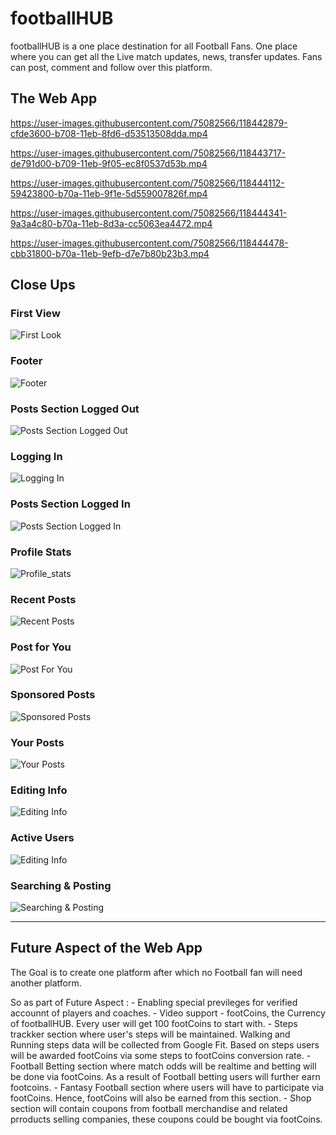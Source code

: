 # footballHUB 
footballHUB is a one place destination for all Football Fans. One place where you can get all the Live match updates, news, transfer updates. Fans can post, comment and follow over this platform. 

## The Web App 
https://user-images.githubusercontent.com/75082566/118442879-cfde3600-b708-11eb-8fd6-d53513508dda.mp4

https://user-images.githubusercontent.com/75082566/118443717-de791d00-b709-11eb-9f05-ec8f0537d53b.mp4

https://user-images.githubusercontent.com/75082566/118444112-59423800-b70a-11eb-9f1e-5d559007826f.mp4

https://user-images.githubusercontent.com/75082566/118444341-9a3a4c80-b70a-11eb-8d3a-cc5063ea4472.mp4

https://user-images.githubusercontent.com/75082566/118444478-cbb31800-b70a-11eb-9efb-d7e7b80b23b3.mp4



## Close Ups
### First View 
![First Look](assets/presentation/First_view.png)
### Footer
![Footer](assets/presentation/Footer.png)
### Posts Section Logged Out
![Posts Section Logged Out](assets/presentation/post_logged_out.png)
### Logging In
![Logging In](assets/presentation/logging_in.png)
### Posts Section Logged In
![Posts Section Logged In](assets/presentation/post_logged_in.png)
### Profile Stats
![Profile_stats](assets/presentation/profile_stats.png)
### Recent Posts
![Recent Posts](assets/presentation/recent_posts.png)
### Post for You
![Post For You](assets/presentation/post_for_you.png)
### Sponsored Posts
![Sponsored Posts](assets/presentation/sponsored_posts.png)
### Your Posts
![Your Posts](assets/presentation/yourPosts.png)
### Editing Info
![Editing Info](assets/presentation/editing_info.png)
### Active Users
![Editing Info](assets/presentation/activeUsers.png)
### Searching & Posting
![Searching & Posting](assets/presentation/searching_posting.png)

---
## Future Aspect of the Web App
<p>The Goal is to create one platform after which no Football fan will need another platform.</p> 
So as part of Future Aspect :
- Enabling special previleges for verified accounnt of players and coaches.
- Video support
- footCoins, the Currency of footballHUB. Every user will get 100 footCoins to start with.
- Steps trackker section where user's steps will be maintained. Walking and Running steps data will be collected from Google Fit. Based on steps users will be awarded footCoins via some steps to footCoins conversion rate. 
- Football Betting section where match odds will be realtime and betting will be done via footCoins. As a result of Football betting users will further earn footcoins.
- Fantasy Football section where users will have to participate via footCoins. Hence, footCoins will also be earned from this section.  
- Shop section will contain coupons from football merchandise and related prroducts selling companies, these coupons could be bought via footCoins. 

